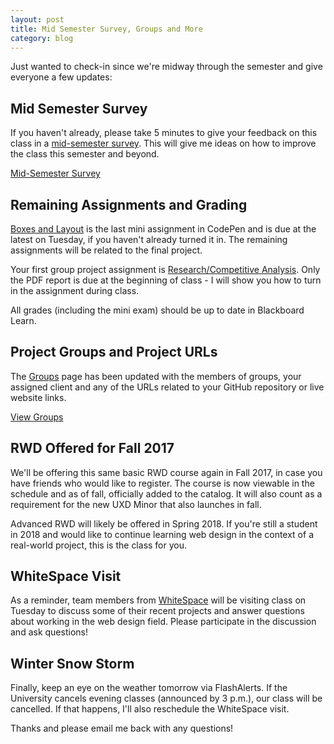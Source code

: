 ```yaml
---
layout: post
title: Mid Semester Survey, Groups and More
category: blog
---
```


Just wanted to check-in since we're midway through the semester and give everyone a few updates:

## Mid Semester Survey

If you haven't already, please take 5 minutes to give your feedback on this class in a [mid-semester survey](https://kent.qualtrics.com/SE/?SID=SV_3QnJNAdsQZuwWup).  This will give me ideas on how to improve the class this semester and beyond.  

<a class="button small" href="https://kent.qualtrics.com/SE/?SID=SV_3QnJNAdsQZuwWup">Mid-Semester Survey</a>

## Remaining Assignments and Grading

[Boxes and Layout](http://rwdkent.com/class/assignments/layout2) is the last mini assignment in CodePen and is due at the latest on Tuesday, if you haven't already turned it in.  The remaining assignments will be related to the final project.

Your first group project assignment is [Research/Competitive Analysis](http://rwdkent.com/class/assignments/research).  Only the PDF report is due at the beginning of class - I will show you how to turn in the assignment during class.

All grades (including the mini exam) should be up to date in Blackboard Learn.

## Project Groups and Project URLs

The [Groups](http://rwdkent.com/class/groups) page has been updated with the members of groups, your assigned client and any of the URLs related to your GitHub repository or live website links.  

<a class="button small" href="https://rwdkent.com/class/groups">View Groups</a>


## RWD Offered for Fall 2017

We'll be offering this same basic RWD course again in Fall 2017, in case you have friends who would like to register.  The course is now viewable in the schedule and as of fall, officially added to the catalog.  It will also count as a requirement for the new UXD Minor that also launches in fall.  

Advanced RWD will likely be offered in Spring 2018.  If you're still a student in 2018 and would like to continue learning web design in the context of a real-world project, this is the class for you.

## WhiteSpace Visit

As a reminder, team members from [WhiteSpace](http://whitespace-creative.com) will be visiting class on Tuesday to discuss some of their recent projects and answer questions about working in the web design field.  Please participate in the discussion and ask questions!

## Winter Snow Storm

Finally, keep an eye on the weather tomorrow via FlashAlerts.  If the University cancels evening classes (announced by 3 p.m.), our class will be cancelled.  If that happens, I'll also reschedule the WhiteSpace visit.

Thanks and please email me back with any questions!
